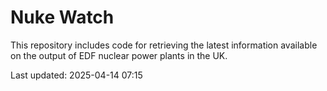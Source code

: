 # Nuke Watch

This repository includes code for retrieving the latest information available on the output of EDF nuclear power plants in the UK.

Last updated: 2025-04-14 07:15